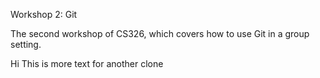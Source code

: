 Workshop 2: Git

The second workshop of CS326, which covers how to use Git in a group setting.

Hi
This is more text for another clone
